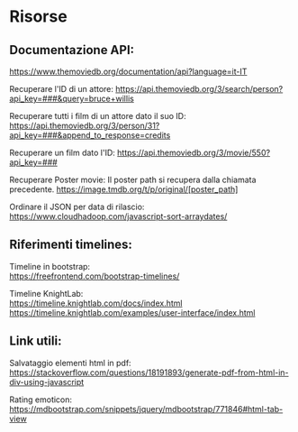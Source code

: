 <h1>Risorse</h1>

<h2> Documentazione API:  </h2>

https://www.themoviedb.org/documentation/api?language=it-IT

Recuperare l'ID di un attore:
https://api.themoviedb.org/3/search/person?api_key=###&query=bruce+willis

Recuperare tutti i film di un attore dato il suo ID:
https://api.themoviedb.org/3/person/31?api_key=###&append_to_response=credits

Recuperare un film dato l'ID:
https://api.themoviedb.org/3/movie/550?api_key=###

Recuperare Poster movie:
Il poster path si recupera dalla chiamata precedente.
https://image.tmdb.org/t/p/original/[poster_path]

Ordinare il JSON per data di rilascio:
https://www.cloudhadoop.com/javascript-sort-arraydates/

<h2> Riferimenti timelines:  </h2>

Timeline in bootstrap:  
https://freefrontend.com/bootstrap-timelines/

Timeline KnightLab:  
https://timeline.knightlab.com/docs/index.html  
https://timeline.knightlab.com/examples/user-interface/index.html

<h2> Link utili:  </h2> 

Salvataggio elementi html in pdf:  
https://stackoverflow.com/questions/18191893/generate-pdf-from-html-in-div-using-javascript


Rating emoticon:
https://mdbootstrap.com/snippets/jquery/mdbootstrap/771846#html-tab-view
